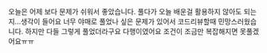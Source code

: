 오늘은 어제 보다 문제가 쉬워서 좋았습니다.
풀다가 오늘 배운걸 활용하지 않아도 되는지...생각이 들어요
너무 야매로 풀었나 싶은 문제가 있어서 코드리뷰할때 민망스러웠습니다. 하지만 다들 그렇게 풀었더라구요 다행이였어요
조건이 조금만 복잡해지면 못풀겠어요ㅠㅠ